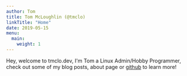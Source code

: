 ```yaml
---
author: Tom
title: Tom McLoughlin (@tmclo)
linkTitle: "Home"
date: 2019-05-15
menu:
  main:
    weight: 1
---
```


Hey, welcome to tmclo.dev, I'm Tom a Linux Admin/Hobby Programmer, check out some of my blog posts, 
about page or [github](https://github.com/tmclo) to learn more!
